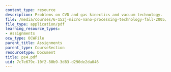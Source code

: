 ```yaml
---
content_type: resource
description: Problems on CVD and gas kinectics and vacuum technology.
file: /media/courses/6-152j-micro-nano-processing-technology-fall-2005/7c7e679c10f280b93d83d290de2da046_ps4.pdf
file_type: application/pdf
learning_resource_types:
- Assignments
ocw_type: OCWFile
parent_title: Assignments
parent_type: CourseSection
resourcetype: Document
title: ps4.pdf
uid: 7c7e679c-10f2-80b9-3d83-d290de2da046
---
```

